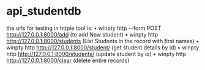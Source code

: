 # api_studentdb
the urls for testing in httpie tool is:
•	winpty http --form POST http://127.0.0.1:8000/add (to add New student)
•	winpty http http://127.0.0.1:8000/students (List Students in the record with first names)
•	winpty http http://127.0.0.1:8000/student/<id> (get student details by id)
•	winpty http http://127.0.0.1:8000/students/<id> (update student by id)
•	winpty http http://127.0.0.1:8000/clear (delete entire records)
